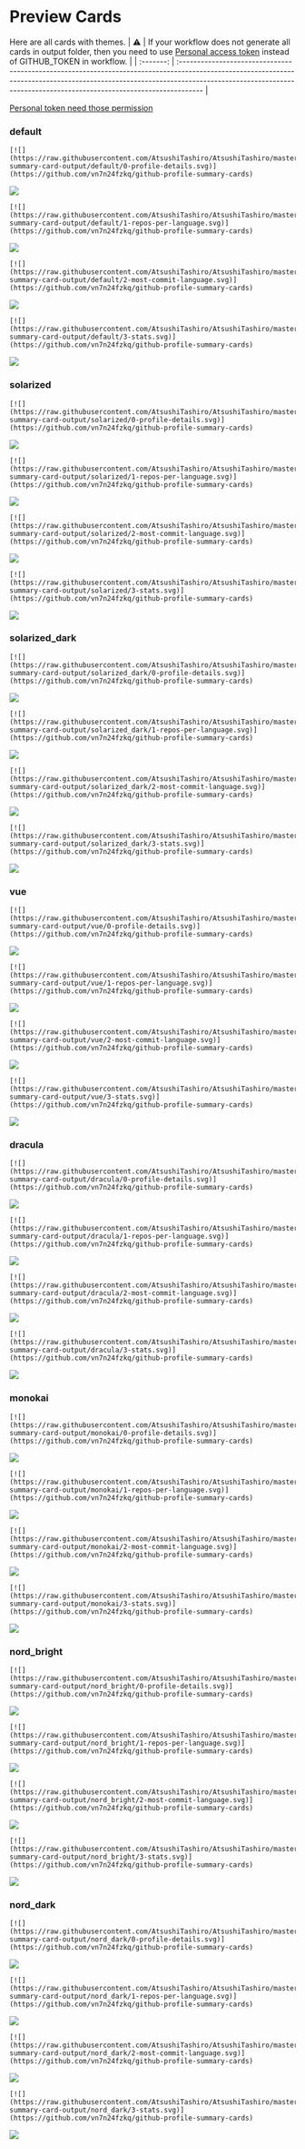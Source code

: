 
# Preview Cards

Here are all cards with themes.
| :warning: | If your workflow does not generate all cards in output folder, then you need to use [Personal access token](https://docs.github.com/en/actions/configuring-and-managing-workflows/creating-and-storing-encrypted-secrets) instead of GITHUB_TOKEN in workflow. |
| :-------: | :------------------------------------------------------------------------------------------------------------------------------------------------------------------------------------------------------------------------------------------------ |

[Personal token need those permission](https://github.com/vn7n24fzkq/github-profile-summary-cards/wiki/Personal-access-token-permissions)


### default


```
[![](https://raw.githubusercontent.com/AtsushiTashiro/AtsushiTashiro/master/profile-summary-card-output/default/0-profile-details.svg)](https://github.com/vn7n24fzkq/github-profile-summary-cards)
```
![](https://raw.githubusercontent.com/AtsushiTashiro/AtsushiTashiro/master/profile-summary-card-output/default/0-profile-details.svg)


```
[![](https://raw.githubusercontent.com/AtsushiTashiro/AtsushiTashiro/master/profile-summary-card-output/default/1-repos-per-language.svg)](https://github.com/vn7n24fzkq/github-profile-summary-cards)
```
![](https://raw.githubusercontent.com/AtsushiTashiro/AtsushiTashiro/master/profile-summary-card-output/default/1-repos-per-language.svg)


```
[![](https://raw.githubusercontent.com/AtsushiTashiro/AtsushiTashiro/master/profile-summary-card-output/default/2-most-commit-language.svg)](https://github.com/vn7n24fzkq/github-profile-summary-cards)
```
![](https://raw.githubusercontent.com/AtsushiTashiro/AtsushiTashiro/master/profile-summary-card-output/default/2-most-commit-language.svg)


```
[![](https://raw.githubusercontent.com/AtsushiTashiro/AtsushiTashiro/master/profile-summary-card-output/default/3-stats.svg)](https://github.com/vn7n24fzkq/github-profile-summary-cards)
```
![](https://raw.githubusercontent.com/AtsushiTashiro/AtsushiTashiro/master/profile-summary-card-output/default/3-stats.svg)


### solarized


```
[![](https://raw.githubusercontent.com/AtsushiTashiro/AtsushiTashiro/master/profile-summary-card-output/solarized/0-profile-details.svg)](https://github.com/vn7n24fzkq/github-profile-summary-cards)
```
![](https://raw.githubusercontent.com/AtsushiTashiro/AtsushiTashiro/master/profile-summary-card-output/solarized/0-profile-details.svg)


```
[![](https://raw.githubusercontent.com/AtsushiTashiro/AtsushiTashiro/master/profile-summary-card-output/solarized/1-repos-per-language.svg)](https://github.com/vn7n24fzkq/github-profile-summary-cards)
```
![](https://raw.githubusercontent.com/AtsushiTashiro/AtsushiTashiro/master/profile-summary-card-output/solarized/1-repos-per-language.svg)


```
[![](https://raw.githubusercontent.com/AtsushiTashiro/AtsushiTashiro/master/profile-summary-card-output/solarized/2-most-commit-language.svg)](https://github.com/vn7n24fzkq/github-profile-summary-cards)
```
![](https://raw.githubusercontent.com/AtsushiTashiro/AtsushiTashiro/master/profile-summary-card-output/solarized/2-most-commit-language.svg)


```
[![](https://raw.githubusercontent.com/AtsushiTashiro/AtsushiTashiro/master/profile-summary-card-output/solarized/3-stats.svg)](https://github.com/vn7n24fzkq/github-profile-summary-cards)
```
![](https://raw.githubusercontent.com/AtsushiTashiro/AtsushiTashiro/master/profile-summary-card-output/solarized/3-stats.svg)


### solarized_dark


```
[![](https://raw.githubusercontent.com/AtsushiTashiro/AtsushiTashiro/master/profile-summary-card-output/solarized_dark/0-profile-details.svg)](https://github.com/vn7n24fzkq/github-profile-summary-cards)
```
![](https://raw.githubusercontent.com/AtsushiTashiro/AtsushiTashiro/master/profile-summary-card-output/solarized_dark/0-profile-details.svg)


```
[![](https://raw.githubusercontent.com/AtsushiTashiro/AtsushiTashiro/master/profile-summary-card-output/solarized_dark/1-repos-per-language.svg)](https://github.com/vn7n24fzkq/github-profile-summary-cards)
```
![](https://raw.githubusercontent.com/AtsushiTashiro/AtsushiTashiro/master/profile-summary-card-output/solarized_dark/1-repos-per-language.svg)


```
[![](https://raw.githubusercontent.com/AtsushiTashiro/AtsushiTashiro/master/profile-summary-card-output/solarized_dark/2-most-commit-language.svg)](https://github.com/vn7n24fzkq/github-profile-summary-cards)
```
![](https://raw.githubusercontent.com/AtsushiTashiro/AtsushiTashiro/master/profile-summary-card-output/solarized_dark/2-most-commit-language.svg)


```
[![](https://raw.githubusercontent.com/AtsushiTashiro/AtsushiTashiro/master/profile-summary-card-output/solarized_dark/3-stats.svg)](https://github.com/vn7n24fzkq/github-profile-summary-cards)
```
![](https://raw.githubusercontent.com/AtsushiTashiro/AtsushiTashiro/master/profile-summary-card-output/solarized_dark/3-stats.svg)


### vue


```
[![](https://raw.githubusercontent.com/AtsushiTashiro/AtsushiTashiro/master/profile-summary-card-output/vue/0-profile-details.svg)](https://github.com/vn7n24fzkq/github-profile-summary-cards)
```
![](https://raw.githubusercontent.com/AtsushiTashiro/AtsushiTashiro/master/profile-summary-card-output/vue/0-profile-details.svg)


```
[![](https://raw.githubusercontent.com/AtsushiTashiro/AtsushiTashiro/master/profile-summary-card-output/vue/1-repos-per-language.svg)](https://github.com/vn7n24fzkq/github-profile-summary-cards)
```
![](https://raw.githubusercontent.com/AtsushiTashiro/AtsushiTashiro/master/profile-summary-card-output/vue/1-repos-per-language.svg)


```
[![](https://raw.githubusercontent.com/AtsushiTashiro/AtsushiTashiro/master/profile-summary-card-output/vue/2-most-commit-language.svg)](https://github.com/vn7n24fzkq/github-profile-summary-cards)
```
![](https://raw.githubusercontent.com/AtsushiTashiro/AtsushiTashiro/master/profile-summary-card-output/vue/2-most-commit-language.svg)


```
[![](https://raw.githubusercontent.com/AtsushiTashiro/AtsushiTashiro/master/profile-summary-card-output/vue/3-stats.svg)](https://github.com/vn7n24fzkq/github-profile-summary-cards)
```
![](https://raw.githubusercontent.com/AtsushiTashiro/AtsushiTashiro/master/profile-summary-card-output/vue/3-stats.svg)


### dracula


```
[![](https://raw.githubusercontent.com/AtsushiTashiro/AtsushiTashiro/master/profile-summary-card-output/dracula/0-profile-details.svg)](https://github.com/vn7n24fzkq/github-profile-summary-cards)
```
![](https://raw.githubusercontent.com/AtsushiTashiro/AtsushiTashiro/master/profile-summary-card-output/dracula/0-profile-details.svg)


```
[![](https://raw.githubusercontent.com/AtsushiTashiro/AtsushiTashiro/master/profile-summary-card-output/dracula/1-repos-per-language.svg)](https://github.com/vn7n24fzkq/github-profile-summary-cards)
```
![](https://raw.githubusercontent.com/AtsushiTashiro/AtsushiTashiro/master/profile-summary-card-output/dracula/1-repos-per-language.svg)


```
[![](https://raw.githubusercontent.com/AtsushiTashiro/AtsushiTashiro/master/profile-summary-card-output/dracula/2-most-commit-language.svg)](https://github.com/vn7n24fzkq/github-profile-summary-cards)
```
![](https://raw.githubusercontent.com/AtsushiTashiro/AtsushiTashiro/master/profile-summary-card-output/dracula/2-most-commit-language.svg)


```
[![](https://raw.githubusercontent.com/AtsushiTashiro/AtsushiTashiro/master/profile-summary-card-output/dracula/3-stats.svg)](https://github.com/vn7n24fzkq/github-profile-summary-cards)
```
![](https://raw.githubusercontent.com/AtsushiTashiro/AtsushiTashiro/master/profile-summary-card-output/dracula/3-stats.svg)


### monokai


```
[![](https://raw.githubusercontent.com/AtsushiTashiro/AtsushiTashiro/master/profile-summary-card-output/monokai/0-profile-details.svg)](https://github.com/vn7n24fzkq/github-profile-summary-cards)
```
![](https://raw.githubusercontent.com/AtsushiTashiro/AtsushiTashiro/master/profile-summary-card-output/monokai/0-profile-details.svg)


```
[![](https://raw.githubusercontent.com/AtsushiTashiro/AtsushiTashiro/master/profile-summary-card-output/monokai/1-repos-per-language.svg)](https://github.com/vn7n24fzkq/github-profile-summary-cards)
```
![](https://raw.githubusercontent.com/AtsushiTashiro/AtsushiTashiro/master/profile-summary-card-output/monokai/1-repos-per-language.svg)


```
[![](https://raw.githubusercontent.com/AtsushiTashiro/AtsushiTashiro/master/profile-summary-card-output/monokai/2-most-commit-language.svg)](https://github.com/vn7n24fzkq/github-profile-summary-cards)
```
![](https://raw.githubusercontent.com/AtsushiTashiro/AtsushiTashiro/master/profile-summary-card-output/monokai/2-most-commit-language.svg)


```
[![](https://raw.githubusercontent.com/AtsushiTashiro/AtsushiTashiro/master/profile-summary-card-output/monokai/3-stats.svg)](https://github.com/vn7n24fzkq/github-profile-summary-cards)
```
![](https://raw.githubusercontent.com/AtsushiTashiro/AtsushiTashiro/master/profile-summary-card-output/monokai/3-stats.svg)


### nord_bright


```
[![](https://raw.githubusercontent.com/AtsushiTashiro/AtsushiTashiro/master/profile-summary-card-output/nord_bright/0-profile-details.svg)](https://github.com/vn7n24fzkq/github-profile-summary-cards)
```
![](https://raw.githubusercontent.com/AtsushiTashiro/AtsushiTashiro/master/profile-summary-card-output/nord_bright/0-profile-details.svg)


```
[![](https://raw.githubusercontent.com/AtsushiTashiro/AtsushiTashiro/master/profile-summary-card-output/nord_bright/1-repos-per-language.svg)](https://github.com/vn7n24fzkq/github-profile-summary-cards)
```
![](https://raw.githubusercontent.com/AtsushiTashiro/AtsushiTashiro/master/profile-summary-card-output/nord_bright/1-repos-per-language.svg)


```
[![](https://raw.githubusercontent.com/AtsushiTashiro/AtsushiTashiro/master/profile-summary-card-output/nord_bright/2-most-commit-language.svg)](https://github.com/vn7n24fzkq/github-profile-summary-cards)
```
![](https://raw.githubusercontent.com/AtsushiTashiro/AtsushiTashiro/master/profile-summary-card-output/nord_bright/2-most-commit-language.svg)


```
[![](https://raw.githubusercontent.com/AtsushiTashiro/AtsushiTashiro/master/profile-summary-card-output/nord_bright/3-stats.svg)](https://github.com/vn7n24fzkq/github-profile-summary-cards)
```
![](https://raw.githubusercontent.com/AtsushiTashiro/AtsushiTashiro/master/profile-summary-card-output/nord_bright/3-stats.svg)


### nord_dark


```
[![](https://raw.githubusercontent.com/AtsushiTashiro/AtsushiTashiro/master/profile-summary-card-output/nord_dark/0-profile-details.svg)](https://github.com/vn7n24fzkq/github-profile-summary-cards)
```
![](https://raw.githubusercontent.com/AtsushiTashiro/AtsushiTashiro/master/profile-summary-card-output/nord_dark/0-profile-details.svg)


```
[![](https://raw.githubusercontent.com/AtsushiTashiro/AtsushiTashiro/master/profile-summary-card-output/nord_dark/1-repos-per-language.svg)](https://github.com/vn7n24fzkq/github-profile-summary-cards)
```
![](https://raw.githubusercontent.com/AtsushiTashiro/AtsushiTashiro/master/profile-summary-card-output/nord_dark/1-repos-per-language.svg)


```
[![](https://raw.githubusercontent.com/AtsushiTashiro/AtsushiTashiro/master/profile-summary-card-output/nord_dark/2-most-commit-language.svg)](https://github.com/vn7n24fzkq/github-profile-summary-cards)
```
![](https://raw.githubusercontent.com/AtsushiTashiro/AtsushiTashiro/master/profile-summary-card-output/nord_dark/2-most-commit-language.svg)


```
[![](https://raw.githubusercontent.com/AtsushiTashiro/AtsushiTashiro/master/profile-summary-card-output/nord_dark/3-stats.svg)](https://github.com/vn7n24fzkq/github-profile-summary-cards)
```
![](https://raw.githubusercontent.com/AtsushiTashiro/AtsushiTashiro/master/profile-summary-card-output/nord_dark/3-stats.svg)

